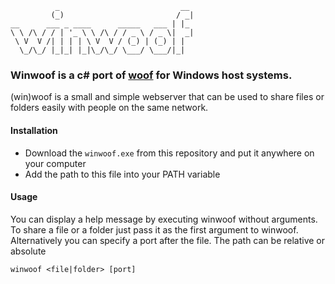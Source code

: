	          _                           __ 
	         (_)                         / _|
	__      ___ _ ____      _____   ___ | |_ 
	\ \ /\ / / | '_ \ \ /\ / / _ \ / _ \|  _|
	 \ V  V /| | | | \ V  V / (_) | (_) | |  
	  \_/\_/ |_|_| |_|\_/\_/ \___/ \___/|_|  

### Winwoof is a c# port of [woof](http://www.home.unix-ag.org/simon/woof.html) for Windows host systems.

(win)woof is a small and simple webserver that can be used to share files or folders easily with people on the same network. 

#### Installation

+ Download the `winwoof.exe` from this repository and put it anywhere on your computer
+ Add the path to this file into your PATH variable

#### Usage

You can display a help message by executing winwoof without arguments. To share a file or a folder just pass it as the first argument to winwoof. Alternatively you can specify a port after the file. The path can be relative or absolute

    winwoof <file|folder> [port]